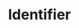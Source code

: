 ---
layout: pattern
categories: [patterns, identifier]
title: Identifier
type: [sub-nav-item]
permalink: /patterns/identifier/
overview: Lorem ipsum dolor sit amet, consectetur adipiscing elit, sed do eiusmod tempor incididunt ut labore et dolore magna aliqua. Interdum velit euismod in pellentesque. 
variations: true
description: |
    
usa-link: "https://designsystem.digital.gov/components/identifier/"
specification: |

#spec:

### Paths to view design and code... 
## designimg: can be used to show an image of the design until a coded version can be created. The htmlpath & csspath should be located in the pattens folder. Read more about creating coded components in /docs/creating-patterns 
# designimg: 
htmlpath: patterns/identifier/identifier.md
csspath: patterns/identifier/index.scss
---
